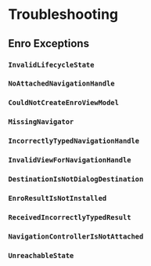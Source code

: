# Troubleshooting
## Enro Exceptions
### `InvalidLifecycleState`

### `NoAttachedNavigationHandle`

### `CouldNotCreateEnroViewModel`

### `MissingNavigator`

### `IncorrectlyTypedNavigationHandle`

### `InvalidViewForNavigationHandle`

### `DestinationIsNotDialogDestination`

### `EnroResultIsNotInstalled`

### `ReceivedIncorrectlyTypedResult`

### `NavigationControllerIsNotAttached`

### `UnreachableState`